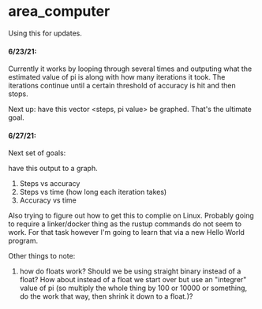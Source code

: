 # area_computer

Using this for updates.

#### 6/23/21:

Currently it works by looping through several times and outputing what the estimated value of pi is along with
how many iterations it took. The iterations continue until a certain threshold of accuracy is hit and then stops.

Next up: have this vector <steps, pi value> be graphed. That's the ultimate goal.

#### 6/27/21:

Next set of goals:

have this output to a graph.
1) Steps vs accuracy
2) Steps vs time (how long each iteration takes)
3) Accuracy vs time

Also trying to figure out how to get this to complie on Linux. Probably going to require a linker/docker thing as the rustup commands do not seem to work. For that task however I'm going to learn that via a new Hello World program.

Other things to note:

1) how do floats work? Should we be using straight binary instead of a float? How about instead of a float we start over but use an "integrer" value of pi (so multiply the whole thing by 100 or 10000 or something, do the work that way, then shrink it down to a float.)?